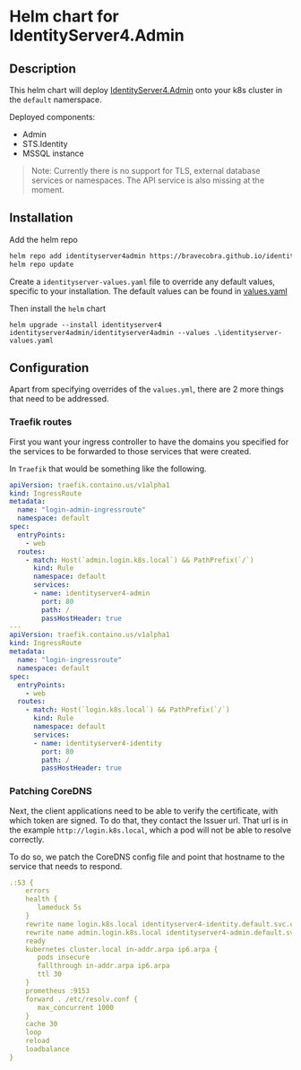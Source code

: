 # Helm chart for IdentityServer4.Admin

## Description

This helm chart will deploy [IdentityServer4.Admin](https://github.com/skoruba/IdentityServer4.Admin) onto your k8s cluster in the `default` namerspace.

Deployed components:

- Admin
- STS.Identity
- MSSQL instance

> Note: Currently there is no support for TLS, external database services or namespaces. The API service is also missing at the moment.

## Installation

Add the helm repo

```bash
helm repo add identityserver4admin https://bravecobra.github.io/identityserver4.admin-helm/charts/
helm repo update
```

Create a `identityserver-values.yaml` file to override any default values, specific to your installation. The default values can be found in [values.yaml](./src/identityserver4admin/values.yaml)

Then install the `helm` chart

```powerhshell
helm upgrade --install identityserver4 identityserver4admin/identityserver4admin --values .\identityserver-values.yaml
```

## Configuration

Apart from specifying overrides of the `values.yml`, there are 2 more things that need to be addressed.

### Traefik routes

First you want your ingress controller to have the domains you specified for the services to be forwarded to those services that were created.

In `Traefik` that would be something like the following.

```yaml
apiVersion: traefik.containo.us/v1alpha1
kind: IngressRoute
metadata:
  name: "login-admin-ingressroute"
  namespace: default
spec:
  entryPoints:
    - web
  routes:
    - match: Host(`admin.login.k8s.local`) && PathPrefix(`/`)
      kind: Rule
      namespace: default
      services:
      - name: identityserver4-admin
        port: 80
        path: /
        passHostHeader: true
---
apiVersion: traefik.containo.us/v1alpha1
kind: IngressRoute
metadata:
  name: "login-ingressroute"
  namespace: default
spec:
  entryPoints:
    - web
  routes:
    - match: Host(`login.k8s.local`) && PathPrefix(`/`)
      kind: Rule
      namespace: default
      services:
      - name: identityserver4-identity
        port: 80
        path: /
        passHostHeader: true
```

### Patching CoreDNS

Next, the client applications need to be able to verify the certificate, with which token are signed. To do that, they contact the Issuer url. That url is in the example `http://login.k8s.local`, which a pod will not be able to resolve correctly.

To do so, we patch the CoreDNS config file and point that hostname to the service that needs to respond.

```yaml
.:53 {
    errors
    health {
       lameduck 5s
    }
    rewrite name login.k8s.local identityserver4-identity.default.svc.cluster.local
    rewrite name admin.login.k8s.local identityserver4-admin.default.svc.cluster.local
    ready
    kubernetes cluster.local in-addr.arpa ip6.arpa {
       pods insecure
       fallthrough in-addr.arpa ip6.arpa
       ttl 30
    }
    prometheus :9153
    forward . /etc/resolv.conf {
       max_concurrent 1000
    }
    cache 30
    loop
    reload
    loadbalance
}
```
